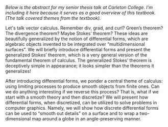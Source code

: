 *Below is the abstract for my senior thesis talk at Carleton College. I'm including it here because it serves as a good overview of this textbook. (The talk covered themes from the textbook).*

Let's talk vector calculus. Remember div, grad, and curl? Green’s theorem? The divergence theorem? Maybe Stokes’ theorem? These ideas are beautifully generalized by the notion of differential forms, which are algebraic objects invented to be integrated over “multidimensional surfaces”. We will briefly introduce differential forms and present the generalized Stokes’ theorem, which is a very general version of the fundamental theorem of calculus. The generalized Stokes’ theorem is deceptively simple in appearance; it looks simpler than the theorems it generalizes!

After introducing differential forms, we ponder a central theme of calculus: using limiting processes to produce smooth objects from finite ones. Can we do anything interesting if we reverse this process? That is, what if we start with a smooth theory and then discretize? We will present how differential forms, when discretized, can be utilized to solve problems in computer graphics. Namely, we will show how discrete differential forms can be used to “smooth out details” on a surface and to wrap a two-dimensional map around a globe in an angle-preserving manner.
